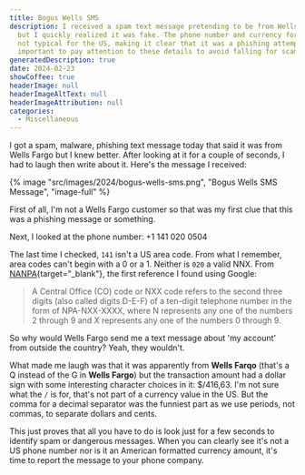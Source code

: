 ```yaml
---
title: Bogus Wells SMS
description: I received a spam text message pretending to be from Wells Fargo,
  but I quickly realized it was fake. The phone number and currency format were
  not typical for the US, making it clear that it was a phishing attempt. It's
  important to pay attention to these details to avoid falling for scams.
generatedDescription: true
date: 2024-02-23
showCoffee: true
headerImage: null
headerImageAltText: null
headerImageAttribution: null
categories:
  - Miscellaneous
---
```


I got a spam, malware, phishing text message today that said it was from Wells Fargo but I knew better. After looking at it for a couple of seconds, I had to laugh then write about it. Here's the message I received:

{% image "src/images/2024/bogus-wells-sms.png", "Bogus Wells SMS Message", "image-full" %}

First of all, I'm not a Wells Fargo customer so that was my first clue that this was a phishing message or something.

Next, I looked at the phone number: +1 141 020 0504

The last time I checked, `141` isn't a US area code. From what I remember, area codes can't begin with a 0 or a 1. Neither is `020` a valid NNX. From [NANPA](https://nationalnanpa.com/number_resource_info/co_codes.html){target="_blank"}, the first reference I found using Google:

> A Central Office (CO) code or NXX code refers to the second three digits (also called digits D-E-F) of a ten-digit telephone number in the form of NPA-NXX-XXXX, where N represents any one of the numbers 2 through 9 and X represents any one of the numbers 0 through 9.

So why would Wells Fargo send me a text message about 'my account' from outside the country? Yeah, they wouldn't. 

What made me laugh was that it was apparently from **Wells Farqo** (that's a Q instead of the G in **Wells Fargo**) but the transaction amount had a dollar sign with some interesting character choices in it: $/416,63. I'm not sure what the `/` is for, that's not part of a currency value in the US. But the comma for a decimal separator was the funniest part as we use periods, not commas, to separate dollars and cents.

This just proves that all you have to do is look just for a few seconds to identify spam or dangerous messages. When you can clearly see it's not a US phone number nor is it an American formatted currency amount, it's time to report the message to your phone company.

